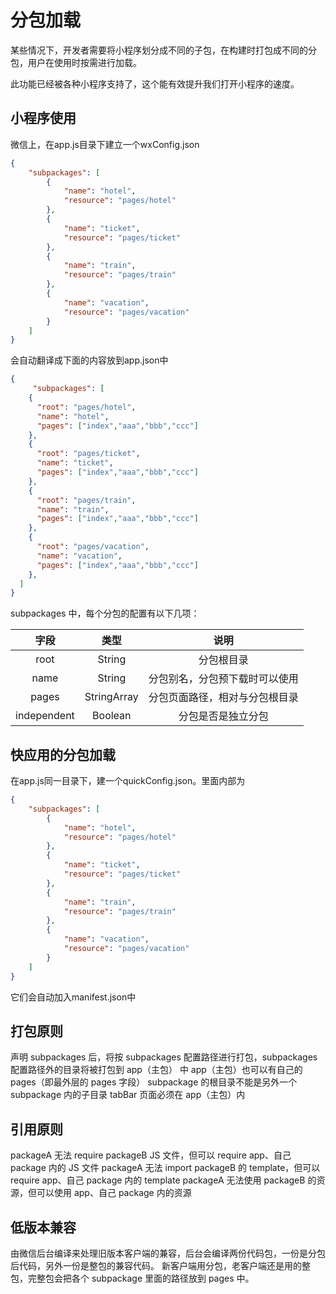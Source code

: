 # 分包加载

某些情况下，开发者需要将小程序划分成不同的子包，在构建时打包成不同的分包，用户在使用时按需进行加载。

此功能已经被各种小程序支持了，这个能有效提升我们打开小程序的速度。

## 小程序使用

微信上，在app.js目录下建立一个wxConfig.json


```json
{
    "subpackages": [
        {
            "name": "hotel",
            "resource": "pages/hotel"
        },
        {
            "name": "ticket",
            "resource": "pages/ticket"
        },
        {
            "name": "train",
            "resource": "pages/train"
        },
        {
            "name": "vacation",
            "resource": "pages/vacation"
        }
    ]
}
```
会自动翻译成下面的内容放到app.json中

```json
{
     "subpackages": [
    {
      "root": "pages/hotel",
      "name": "hotel",
      "pages": ["index","aaa","bbb","ccc"]
    },
    {
      "root": "pages/ticket",
      "name": "ticket",
      "pages": ["index","aaa","bbb","ccc"]
    },
    {
      "root": "pages/train",
      "name": "train",
      "pages": ["index","aaa","bbb","ccc"]
    },
    {
      "root": "pages/vacation",
      "name": "vacation",
      "pages": ["index","aaa","bbb","ccc"]
    },
  ]
}
```


subpackages 中，每个分包的配置有以下几项：

|字段	   |类型    |	  说明   |
|:-----:|:------:|:-------:|
|root  	|String	 |分包根目录 |
|name	  |String	 |分包别名，分包预下载时可以使用|
|pages	|StringArray	|分包页面路径，相对与分包根目录|
|independent|Boolean	|分包是否是独立分包|

## 快应用的分包加载

在app.js同一目录下，建一个quickConfig.json。里面内部为

```json
{
    "subpackages": [
        {
            "name": "hotel",
            "resource": "pages/hotel"
        },
        {
            "name": "ticket",
            "resource": "pages/ticket"
        },
        {
            "name": "train",
            "resource": "pages/train"
        },
        {
            "name": "vacation",
            "resource": "pages/vacation"
        }
    ]
}
```

它们会自动加入manifest.json中

## 打包原则

声明 subpackages 后，将按 subpackages 配置路径进行打包，subpackages 配置路径外的目录将被打包到 app（主包） 中
app（主包）也可以有自己的 pages（即最外层的 pages 字段）
subpackage 的根目录不能是另外一个 subpackage 内的子目录
tabBar 页面必须在 app（主包）内

## 引用原则

packageA 无法 require packageB JS 文件，但可以 require app、自己 package 内的 JS 文件
packageA 无法 import packageB 的 template，但可以 require app、自己 package 内的 template
packageA 无法使用 packageB 的资源，但可以使用 app、自己 package 内的资源

## 低版本兼容
由微信后台编译来处理旧版本客户端的兼容，后台会编译两份代码包，一份是分包后代码，另外一份是整包的兼容代码。 新客户端用分包，老客户端还是用的整包，完整包会把各个 subpackage 里面的路径放到 pages 中。